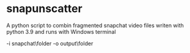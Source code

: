 # snapunscatter
A python script to combin fragmented snapchat video files writen with python 3.9 and runs with Windows terminal

-i snapchat\folder
-o output\folder
